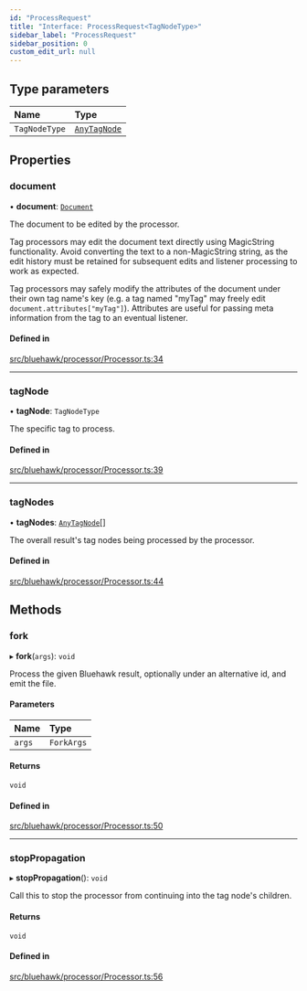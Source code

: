 ```yaml
---
id: "ProcessRequest"
title: "Interface: ProcessRequest<TagNodeType>"
sidebar_label: "ProcessRequest"
sidebar_position: 0
custom_edit_url: null
---
```


## Type parameters

| Name | Type |
| :------ | :------ |
| `TagNodeType` | [`AnyTagNode`](../modules#anytagnode) |

## Properties

### document

• **document**: [`Document`](../classes/Document)

The document to be edited by the processor.

Tag processors may edit the document text directly using MagicString
functionality. Avoid converting the text to a non-MagicString string, as the
edit history must be retained for subsequent edits and listener processing
to work as expected.

Tag processors may safely modify the attributes of the document under
their own tag name's key (e.g. a tag named "myTag" may freely
edit `document.attributes["myTag"]`). Attributes are useful for passing
meta information from the tag to an eventual listener.

#### Defined in

[src/bluehawk/processor/Processor.ts:34](https://github.com/mongodben/Bluehawk/blob/be77c09/src/bluehawk/processor/Processor.ts#L34)

___

### tagNode

• **tagNode**: `TagNodeType`

The specific tag to process.

#### Defined in

[src/bluehawk/processor/Processor.ts:39](https://github.com/mongodben/Bluehawk/blob/be77c09/src/bluehawk/processor/Processor.ts#L39)

___

### tagNodes

• **tagNodes**: [`AnyTagNode`](../modules#anytagnode)[]

The overall result's tag nodes being processed by the processor.

#### Defined in

[src/bluehawk/processor/Processor.ts:44](https://github.com/mongodben/Bluehawk/blob/be77c09/src/bluehawk/processor/Processor.ts#L44)

## Methods

### fork

▸ **fork**(`args`): `void`

Process the given Bluehawk result, optionally under an alternative id, and
emit the file.

#### Parameters

| Name | Type |
| :------ | :------ |
| `args` | `ForkArgs` |

#### Returns

`void`

#### Defined in

[src/bluehawk/processor/Processor.ts:50](https://github.com/mongodben/Bluehawk/blob/be77c09/src/bluehawk/processor/Processor.ts#L50)

___

### stopPropagation

▸ **stopPropagation**(): `void`

Call this to stop the processor from continuing into the tag node's
children.

#### Returns

`void`

#### Defined in

[src/bluehawk/processor/Processor.ts:56](https://github.com/mongodben/Bluehawk/blob/be77c09/src/bluehawk/processor/Processor.ts#L56)
